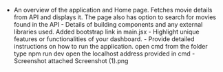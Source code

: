  - An overview of the application and Home page.
        Fetches movie details from API and displays it. The page also has option to search for movies found in the API
        - Details of building components and any external libraries used.
        Added bootstrap link in main.jsx
        - Highlight unique features or functionalities of your dashboard.
        - Provide detailed instructions on how to run the application.
        open cmd from the folder
        type npm run dev
        open the localhost address provided in cmd
        -Screenshot attached
       Screenshot (1).png
